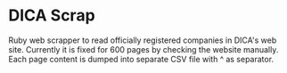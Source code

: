 DICA Scrap
=====

Ruby web scrapper to read officially registered companies in DICA's web site. 
Currently it is fixed for 600 pages by checking the website manually.
Each page content is dumped into separate CSV file with ^ as separator.
